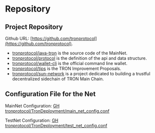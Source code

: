 # Repository

## Project Repository

Github URL: [https://github.com/tronprotocol](https://github.com/tronprotocol).

- [tronprotocol/java-tron](https://github.com/tronprotocol/java-tron) is the source code of the MainNet.
- [tronprotocol/protocol](https://github.com/tronprotocol/protocol) is the definition of the api and data structure.
- [tronprotocol/wallet-cli](https://github.com/tronprotocol/wallet-cli) is the official command line wallet.
- [tronprotocol/tips](https://github.com/tronprotocol/tips) is the TRON Improvement Proposals.
- [tronprotocol/sun-network](https://github.com/tronprotocol/sun-network) is a project dedicated to building a trustful decentralized sidechain of TRON Main Chain.

## Configuration File for the Net

MainNet Configuration:
[GH tronprotocol/TronDeployment/main_net_config.conf](https://github.com/tronprotocol/TronDeployment/blob/master/main_net_config.conf)

TestNet Configuration:
[GH tronprotocol/TronDeployment/test_net_config.conf](https://github.com/tronprotocol/TronDeployment/blob/master/test_net_config.conf)
